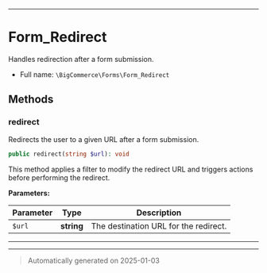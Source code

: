***

# Form_Redirect

Handles redirection after a form submission.



* Full name: `\BigCommerce\Forms\Form_Redirect`




## Methods


### redirect

Redirects the user to a given URL after a form submission.

```php
public redirect(string $url): void
```

This method applies a filter to modify the redirect URL and triggers actions before performing the redirect.






**Parameters:**

| Parameter | Type | Description |
|-----------|------|-------------|
| `$url` | **string** | The destination URL for the redirect. |





***


***
> Automatically generated on 2025-01-03
